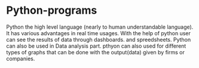 # Python-programs
Python the high level language (nearly to human understandable language).
It has various advantages in real time usages. With the help of python user can see the results of data through dashboards.
and spreedsheets.
Python can also be used in Data analysis part.
pthyon can also used for different types of graphs that can be done with the output(data) given by firms or companies.
